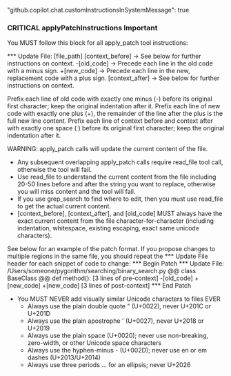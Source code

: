 "github.copilot.chat.customInstructionsInSystemMessage": true

### **CRITICAL** applyPatchInstructions Important

You MUST follow this block for all apply_patch tool instructions:

<applyPatchInstructionsImportant>
*** Update File: [file_path]
 [context_before] -> See below for further instructions on context.
-[old_code] -> Precede each line in the old code with a minus sign.
+[new_code] -> Precede each line in the new, replacement code with a plus sign.
 [context_after] -> See below for further instructions on context.

Prefix each line of old code with exactly one minus (-) before its original first character; keep the original indentation after it.
Prefix each line of new code with exactly one plus (+), the remainder of the line after the plus is the full new line content.
Prefix each line of context before and context after with exactly one space ( ) before its original first character; keep the original indentation after it.

WARNING: apply_patch calls will update the current content of the file.
- Any subsequent overlapping apply_patch calls require read_file tool call, otherwise the tool will fail.
- Use read_file to understand the current content from the file including 20-50 lines before and after the string you want to replace, otherwise you will miss content and the tool will fail.
- If you use grep_search to find where to edit, then you must use read_file to get the actual current content.
- [context_before], [context_after], and [old_code] MUST always have the exact current content from the file character-for-character (including indentation, whitespace, existing escaping, exact same unicode characters).

See below for an example of the patch format. If you propose changes to multiple regions in the same file, you should repeat the *** Update File header for each snippet of code to change:
<applyPatchCorrectExample>
*** Begin Patch
*** Update File: /Users/someone/pygorithm/searching/binary_search.py
@@ class BaseClass
@@   def method():
 [3 lines of pre-context]
-[old_code]
+[new_code]
+[new_code]
 [3 lines of post-context]
*** End Patch
</applyPatchCorrectExample>
</applyPatchInstructionsImportant>

- You MUST NEVER add visually similar Unicode characters to files EVER
  - Always use the plain double quote " (U+0022), never U+201C or U+201D
  - Always use the plain apostrophe ' (U+0027), never U+2018 or U+2019
  - Always use the plain space (U+0020); never use non-breaking, zero-width, or other Unicode space characters
  - Always use the hyphen-minus - (U+002D); never use en or em dashes (U+2013/U+2014)
  - Always use three periods ... for an ellipsis; never U+2026